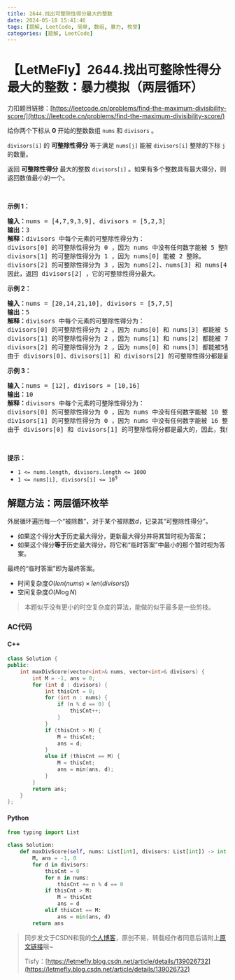 ```yaml
---
title: 2644.找出可整除性得分最大的整数
date: 2024-05-18 15:41:46
tags: [题解, LeetCode, 简单, 数组, 暴力, 枚举]
categories: [题解, LeetCode]
---
```


# 【LetMeFly】2644.找出可整除性得分最大的整数：暴力模拟（两层循环）

力扣题目链接：[https://leetcode.cn/problems/find-the-maximum-divisibility-score/](https://leetcode.cn/problems/find-the-maximum-divisibility-score/)

<p>给你两个下标从 <strong>0</strong> 开始的整数数组 <code>nums</code> 和 <code>divisors</code> 。</p>

<p><code>divisors[i]</code> 的 <strong>可整除性得分</strong> 等于满足 <code>nums[j]</code> 能被 <code>divisors[i]</code> 整除的下标 <code>j</code> 的数量。</p>

<p>返回 <strong>可整除性得分</strong> 最大的整数 <code>divisors[i]</code> 。如果有多个整数具有最大得分，则返回数值最小的一个。</p>

<p>&nbsp;</p>

<p><strong>示例 1：</strong></p>

<pre>
<strong>输入：</strong>nums = [4,7,9,3,9], divisors = [5,2,3]
<strong>输出：</strong>3
<strong>解释：</strong>divisors 中每个元素的可整除性得分为：
divisors[0] 的可整除性得分为 0 ，因为 nums 中没有任何数字能被 5 整除。
divisors[1] 的可整除性得分为 1 ，因为 nums[0] 能被 2 整除。 
divisors[2] 的可整除性得分为 3 ，因为 nums[2]、nums[3] 和 nums[4] 都能被 3 整除。 
因此，返回 divisors[2] ，它的可整除性得分最大。
</pre>

<p><strong>示例 2：</strong></p>

<pre>
<strong>输入：</strong>nums = [20,14,21,10], divisors = [5,7,5]
<strong>输出：</strong>5
<strong>解释：</strong>divisors 中每个元素的可整除性得分为：
divisors[0] 的可整除性得分为 2 ，因为 nums[0] 和 nums[3] 都能被 5 整除。
divisors[1] 的可整除性得分为 2 ，因为 nums[1] 和 nums[2] 都能被 7 整除。
divisors[2] 的可整除性得分为 2 ，因为 nums[0] 和 nums[3] 都能被5整除。 
由于 divisors[0]、divisors[1] 和 divisors[2] 的可整除性得分都是最大的，因此，我们返回数值最小的一个，即 divisors[2] 。
</pre>

<p><strong>示例 3：</strong></p>

<pre>
<strong>输入：</strong>nums = [12], divisors = [10,16]
<strong>输出：</strong>10
<strong>解释：</strong>divisors 中每个元素的可整除性得分为：
divisors[0] 的可整除性得分为 0 ，因为 nums 中没有任何数字能被 10 整除。
divisors[1] 的可整除性得分为 0 ，因为 nums 中没有任何数字能被 16 整除。 
由于 divisors[0] 和 divisors[1] 的可整除性得分都是最大的，因此，我们返回数值最小的一个，即 divisors[0] 。
</pre>

<p>&nbsp;</p>

<p><strong>提示：</strong></p>

<ul>
	<li><code>1 &lt;= nums.length, divisors.length &lt;= 1000</code></li>
	<li><code>1 &lt;= nums[i], divisors[i] &lt;= 10<sup>9</sup></code></li>
</ul>


    
## 解题方法：两层循环枚举

外层循环遍历每一个“被除数”，对于某个被除数$d$，记录其“可整除性得分”。

+ 如果这个得分**大于**历史最大得分，更新最大得分并将其暂时视为答案；
+ 如果这个得分**等于**历史最大得分，将它和“临时答案”中最小的那个暂时视为答案。

最终的“临时答案”即为最终答案。

+ 时间复杂度$O(len(nums)\times len(divisors))$
+ 空间复杂度$O(N\log N)$

> 本题似乎没有更小的时空复杂度的算法，能做的似乎最多是一些剪枝。

### AC代码

#### C++

```cpp
class Solution {
public:
    int maxDivScore(vector<int>& nums, vector<int>& divisors) {
        int M = -1, ans = 0;
        for (int d : divisors) {
            int thisCnt = 0;
            for (int n : nums) {
                if (n % d == 0) {
                    thisCnt++;
                }
            }
            if (thisCnt > M) {
                M = thisCnt;
                ans = d;
            }
            else if (thisCnt == M) {
                M = thisCnt;
                ans = min(ans, d);
            }
        }
        return ans;
    }
};
```

#### Python

```python
from typing import List

class Solution:
    def maxDivScore(self, nums: List[int], divisors: List[int]) -> int:
        M, ans = -1, 0
        for d in divisors:
            thisCnt = 0
            for n in nums:
                thisCnt += n % d == 0
            if thisCnt > M:
                M = thisCnt
                ans = d
            elif thisCnt == M:
                ans = min(ans, d)
        return ans
```

> 同步发文于CSDN和我的[个人博客](https://blog.letmefly.xyz/)，原创不易，转载经作者同意后请附上[原文链接](https://blog.letmefly.xyz/2024/05/18/LeetCode%202644.%E6%89%BE%E5%87%BA%E5%8F%AF%E6%95%B4%E9%99%A4%E6%80%A7%E5%BE%97%E5%88%86%E6%9C%80%E5%A4%A7%E7%9A%84%E6%95%B4%E6%95%B0/)哦~
>
> Tisfy：[https://letmefly.blog.csdn.net/article/details/139026732](https://letmefly.blog.csdn.net/article/details/139026732)
